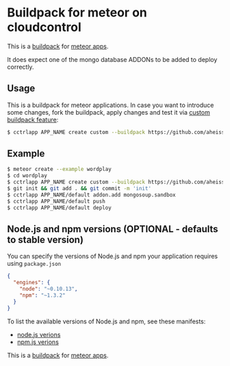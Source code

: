 Buildpack for meteor on cloudcontrol
====================================

This is a [buildpack](https://www.cloudcontrol.com/dev-center/Platform%20Documentation#buildpacks-and-the-procfile) for
[meteor apps](http://www.meteor.com).

It does expect one of the mongo database ADDONs to be added to deploy correctly.

Usage
-----

This is a buildpack for meteor applications. In case you want to introduce some changes, fork the buildpack,
apply changes and test it via [custom buildpack feature](https://www.cloudcontrol.com/dev-center/Guides/Third-Party%20Buildpacks/Third-Party%20Buildpacks):

~~~bash
$ cctrlapp APP_NAME create custom --buildpack https://github.com/aheissenberger/cloudcontrol-buildpack-meteor.git
~~~

Example
-------
~~~bash
$ meteor create --example wordplay
$ cd wordplay
$ cctrlapp APP_NAME create custom --buildpack https://github.com/aheissenberger/cloudcontrol-buildpack-meteor.git
$ git init && git add . && git commit -m 'init'
$ cctrlapp APP_NAME/default addon.add mongosoup.sandbox
$ cctrlapp APP_NAME/default push
$ cctrlapp APP_NAME/default deploy
~~~


Node.js and npm versions (OPTIONAL - defaults to stable version)
------------------------------------

You can specify the versions of Node.js and npm your application requires using `package.json`

```json
{
  "engines": {
    "node": "~0.10.13",
    "npm": "~1.3.2"
  }
}
```

To list the available versions of Node.js and npm, see these manifests:

- [node.js verions](http://cloudcontrolled.com.packages.s3.amazonaws.com/buildpack-nodejs/manifest.nodejs)
- [npm.js verions](http://cloudcontrolled.com.packages.s3.amazonaws.com/buildpack-nodejs/manifest.npm)


This is a [buildpack](https://www.cloudcontrol.com/dev-center/Platform%20Documentation#buildpacks-and-the-procfile) for
[meteor apps](http://www.meteor.com).